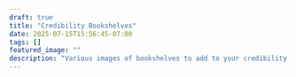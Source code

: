 ```yaml
---
draft: true
title: "Credibility Bookshelves"
date: 2025-07-15T15:56:45-07:00
tags: []
featured_image: ""
description: "Various images of bookshelves to add to your credibility...or not."
---
```

